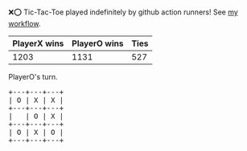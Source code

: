 :x::o: Tic-Tac-Toe played indefinitely by github action runners! See [my workflow](.github/workflows/play.yaml).

|PlayerX wins|PlayerO wins|Ties|
|-|-|-|
|1203|1131|527|

PlayerO's turn.

<pre>
+---+---+---+
| O | X | X |
+---+---+---+
|   | O | X |
+---+---+---+
| O | X | O |
+---+---+---+
</pre>